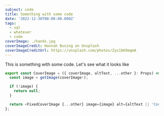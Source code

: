 ```yaml
---
subject: code
title: Something with some code
date: '2022-12-30T08:00:00.000Z'
tags:
  - sql
  - whatever
  - code
coverImage: ./hands.jpg
coverImageCredit: Hannah Busing on Unsplash
coverImageCreditUrl: https://unsplash.com/photos/Zyx1bK9mqmA
---
```


This is something with some code. Let's see what it looks like

```ts
export const CoverImage = ({ coverImage, altText, ...other }: Props) => {
  const image = getImage(coverImage!);

  if (!image) {
    return null;
  }

  return <FixedCoverImage {...other} image={image} alt={altText || 'Cover Image'} />;
};
```

